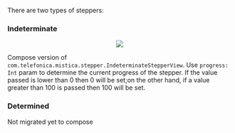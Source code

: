 There are two types of steppers:

### Indeterminate

<p align="center">
   <img src="../../../../../../../../doc/images/steppers/indeterminate_stepper.png" />
</p>

Compose version of `com.telefonica.mistica.stepper.IndeterminateStepperView`. Use `progress: Int` param to determine the current progress of the stepper. If
the value passed is lower than 0 then 0 will be set;on the other hand, if a value greater than 100 is passed then 100 will be set.


### Determined

Not migrated yet to compose